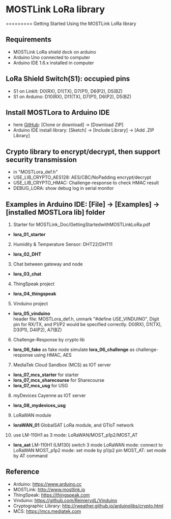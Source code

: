 # MOSTLink LoRa library
=========
Getting Started Using the MOSTLink LoRa library


Requirements
----
* MOSTLink LoRa shield dock on arduino
* Arduino Uno connected to computer
* Arduino IDE 1.6.x installed in computer

LoRa Shield Switch(S1): occupied pins
---- 
* S1 on LinkIt: D0(RX), D1(TX), D7(P1), D6(P2), D5(BZ)
* S1 on Arduino: D10(RX), D11(TX), D7(P1), D6(P2), D5(BZ) 

Install MOSTLora to Arduino IDE
----
[MOSTLora]: https://github.com/viWavePublic/MOSTLink_LoRa_Arduino  "MOSTLora lib"
* here [GitHub][MOSTLora]: [Clone or download] -> [Download ZIP]
* Arduino IDE install library: [Sketch] -> [Include Library] -> [Add .ZIP Library] 

Crypto library to encrypt/decrypt, then support security transmission
----
* in "MOSTLora_def.h"
* USE_LIB_CRYPTO_AES128: AES/CBC/NoPadding encrypt/decrypt
* USE_LIB_CRYPTO_HMAC: Challenge-response to check HMAC result
* DEBUG_LORA: show debug log in serial monitor

Examples in Arduino IDE: [File] -> [Examples] -> [installed MOSTLora lib] folder
----
1.  Starter for MOSTLink_Doc/GettingStartedwithMOSTLinkLoRa.pdf  
  - **lora_01_starter**

2.  Humidity & Temperature Sensor: DHT22/DHT11  
  - **lora_02_DHT**
    
3.  Chat between gateway and node  
  - **lora_03_chat** 

4.  ThingSpeak project
  - **lora_04_thingspeak** 

5.  Vinduino project 
  - **lora_05_vinduino**      
        header file: MOSTLora_def.h, unmark "#define USE_VINDUINO", 
        Digit pin for RX/TX, and P1/P2 would be specified correctly.
        D0(RX), D1(TX), D3(P1), D4(P2), A7(BZ)          

6.  Challenge-Response by crypto lib
  - **lora_06_fake** as fake node simulate
        **lora_06_challenge** as challenge-response using HMAC, AES

7.  MediaTek Cloud Sandbox (MCS) as IOT server
  - **lora_07_mcs_starter** for starter
  - **lora_07_mcs_sharecourse** for Sharecourse
  - **lora_07_mcs_usg** for USG 

8.  myDevices Cayenne as IOT server
  - **lora_08_mydevices_usg**

9.  LoRaWAN module
  - **loraWAN_01** GlobalSAT LoRa module, and GTIoT network

10.  use LM-110H1 as 3 mode: LoRaWAN/MOST_p1p2/MOST_AT
  - **lora_aat** LM-110H1 (LM130) switch 3 mode
        LoRaWAN mode: connect to LoRaWAN
        MOST_p1p2 mode: set mode by p1/p2 pin
        MOST_AT: set mode by AT command

Reference
----
* Arduino: https://www.arduino.cc
* MOSTLink: http://www.mostlink.io
* ThingSpeak: https://thingspeak.com
* Vinduino: https://github.com/ReiniervdL/Vinduino
* Cryptographic Library: http://rweather.github.io/arduinolibs/crypto.html
* MCS: https://mcs.mediatek.com
